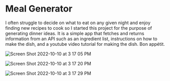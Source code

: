 # Meal Generator

I often struggle to decide on what to eat on any given night and enjoy finding new recipes to cook so I started this project for the purpose of generating dinner ideas. It is a simple app that fetches and returns information from an API such as an ingredient list, instructions on how to make the dish, and a youtube video tutorial for making the dish. Bon appétit.

![Screen Shot 2022-10-10 at 3 17 05 PM](https://user-images.githubusercontent.com/89871393/194937595-4e1f7546-db23-4296-912a-3703c7c01da2.png)

![Screen Shot 2022-10-10 at 3 17 20 PM](https://user-images.githubusercontent.com/89871393/194937605-4d0ceffd-c09e-4672-8f27-345c6cf2b803.png)

![Screen Shot 2022-10-10 at 3 17 29 PM](https://user-images.githubusercontent.com/89871393/194937613-ce638ac1-4f05-4824-8ef1-48b7927778cc.png)
